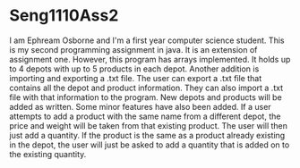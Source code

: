 # Seng1110Ass2
I am Ephream Osborne and I'm a first year computer science student.
This is my second programming assignment in java. It is an extension of assignment one. However,
this program has arrays implemented. It holds up to 4 depots with up to 5 products in each
depot.
Another addition is importing and exporting a .txt file. The user can export a .txt file that 
contains all the depot and product information. They can also import a .txt file
with that information to the program. New depots and products will be added as written.
Some minor features have also been added. If a user attempts to add a product with the same name from a different depot, the price and weight will be taken from that existing product. The user will then just add a quantity.
If the product is the same as a product already existing in the depot, the user will just be asked to add a quantity that is added on to the existing quantity.
